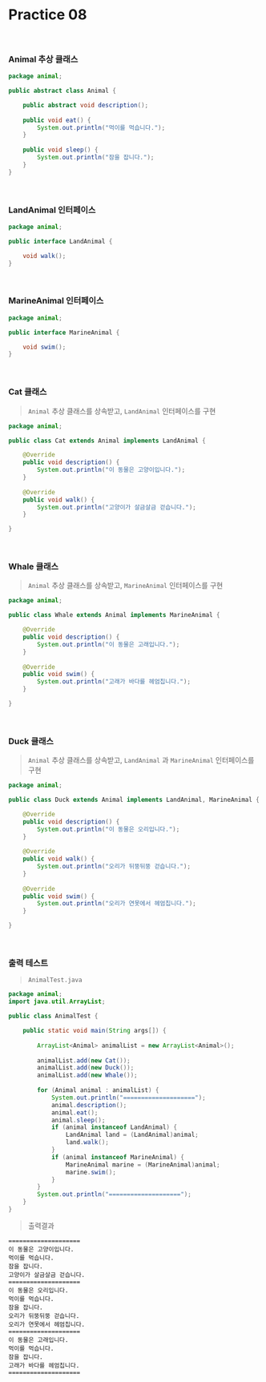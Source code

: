 # Practice 08

<br>

### Animal 추상 클래스

```java
package animal;

public abstract class Animal {

	public abstract void description();
	
	public void eat() {
		System.out.println("먹이를 먹습니다.");
	}
	
	public void sleep() {
		System.out.println("잠을 잡니다.");
	}
}
```   

<br>

### LandAnimal 인터페이스
```java
package animal;

public interface LandAnimal {

	void walk();
}
```   

<br>

### MarineAnimal 인터페이스
```java
package animal;

public interface MarineAnimal {

	void swim();
}
```   

<br>

### Cat 클래스

> `Animal` 추상 클래스를 상속받고, `LandAnimal` 인터페이스를 구현

```java
package animal;

public class Cat extends Animal implements LandAnimal {

	@Override
	public void description() {
		System.out.println("이 동물은 고양이입니다.");
	}
	
	@Override
	public void walk() {
		System.out.println("고양이가 살금살금 걷습니다.");
	}

}
```   

<br>

### Whale 클래스

> `Animal` 추상 클래스를 상속받고, `MarineAnimal` 인터페이스를 구현

```java
package animal;

public class Whale extends Animal implements MarineAnimal {

	@Override
	public void description() {
		System.out.println("이 동물은 고래입니다.");
	}
	
	@Override
	public void swim() {
		System.out.println("고래가 바다를 헤엄칩니다.");
	}

}
```   

<br>

### Duck 클래스

> `Animal` 추상 클래스를 상속받고, `LandAnimal` 과 `MarineAnimal` 인터페이스를 구현

```java
package animal;

public class Duck extends Animal implements LandAnimal, MarineAnimal {

	@Override
	public void description() {
		System.out.println("이 동물은 오리입니다.");
	}
	
	@Override
	public void walk() {
		System.out.println("오리가 뒤뚱뒤뚱 걷습니다.");
	}
	
	@Override
	public void swim() {
		System.out.println("오리가 연못에서 헤엄칩니다.");
	}

}
```   

<br>

### 출력 테스트

> `AnimalTest.java`

```java
package animal;
import java.util.ArrayList;

public class AnimalTest {

	public static void main(String args[]) {
		
		ArrayList<Animal> animalList = new ArrayList<Animal>();
		
		animalList.add(new Cat());
		animalList.add(new Duck());
		animalList.add(new Whale());
		
		for (Animal animal : animalList) {
			System.out.println("====================");
			animal.description();
			animal.eat();
			animal.sleep();
			if (animal instanceof LandAnimal) {
				LandAnimal land = (LandAnimal)animal;
				land.walk();
			}
			if (animal instanceof MarineAnimal) {
				MarineAnimal marine = (MarineAnimal)animal;
				marine.swim();
			}
		}
		System.out.println("====================");
	}
}

```   

> 출력결과

```
====================
이 동물은 고양이입니다.
먹이를 먹습니다.
잠을 잡니다.
고양이가 살금살금 걷습니다.
====================
이 동물은 오리입니다.
먹이를 먹습니다.
잠을 잡니다.
오리가 뒤뚱뒤뚱 걷습니다.
오리가 연못에서 헤엄칩니다.
====================
이 동물은 고래입니다.
먹이를 먹습니다.
잠을 잡니다.
고래가 바다를 헤엄칩니다.
====================
```   
